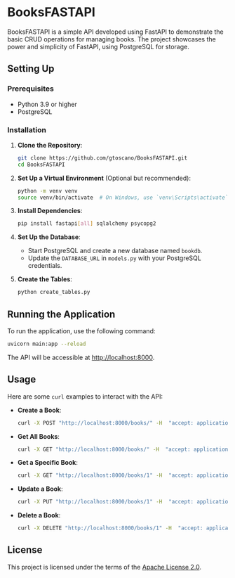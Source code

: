 # BooksFASTAPI

BooksFASTAPI is a simple API developed using FastAPI to demonstrate the basic CRUD operations for managing books. The project showcases the power and simplicity of FastAPI, using PostgreSQL for storage.

## Setting Up

### Prerequisites

- Python 3.9 or higher
- PostgreSQL

### Installation

1. **Clone the Repository**:
   ```bash
   git clone https://github.com/gtoscano/BooksFASTAPI.git
   cd BooksFASTAPI
   ```

2. **Set Up a Virtual Environment** (Optional but recommended):
   ```bash
   python -m venv venv
   source venv/bin/activate  # On Windows, use `venv\Scripts\activate`
   ```

3. **Install Dependencies**:
   ```bash
   pip install fastapi[all] sqlalchemy psycopg2
   ```

4. **Set Up the Database**:

   - Start PostgreSQL and create a new database named `bookdb`.
   - Update the `DATABASE_URL` in `models.py` with your PostgreSQL credentials.

5. **Create the Tables**:
   ```bash
   python create_tables.py
   ```

## Running the Application

To run the application, use the following command:

```bash
uvicorn main:app --reload
```

The API will be accessible at [http://localhost:8000](http://localhost:8000).

## Usage

Here are some `curl` examples to interact with the API:

- **Create a Book**:
  ```bash
  curl -X POST "http://localhost:8000/books/" -H  "accept: application/json" -H  "Content-Type: application/json" -d "{\"author\":\"J.K. Rowling\",\"title\":\"Harry Potter\",\"year\":2001}"
  ```

- **Get All Books**:
  ```bash
  curl -X GET "http://localhost:8000/books/" -H  "accept: application/json"
  ```

- **Get a Specific Book**:
  ```bash
  curl -X GET "http://localhost:8000/books/1" -H  "accept: application/json"
  ```

- **Update a Book**:
  ```bash
  curl -X PUT "http://localhost:8000/books/1" -H  "accept: application/json" -H  "Content-Type: application/json" -d "{\"author\":\"J.K. Rowling\",\"title\":\"Harry Potter and the Chamber of Secrets\",\"year\":2002}"
  ```

- **Delete a Book**:
  ```bash
  curl -X DELETE "http://localhost:8000/books/1" -H  "accept: application/json"
  ```

## License

This project is licensed under the terms of the [Apache License 2.0](LICENSE).

